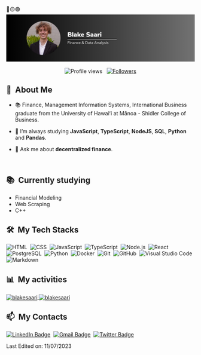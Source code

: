 <div>
🔴🟡🟢

<br>

</div>


<div align="center">
  <img src="https://github.com/blakesaari/blakesaari/blob/1037f14d973ad84a68fb4aba6e990273179eabc3/blake-banner.png" alt="Card header"/>
</div>

<p align="center">
  <img src="https://komarev.com/ghpvc/?username=blakesaari&color=blueviolet" alt="Profile views" />
  &nbsp;
  <a href="https://github.com/blakesaari?tab=followers">
    <img src="https://img.shields.io/github/followers/blakesaari?style=social" alt="Followers" />
  </a>
</p>


<div>

  ## 🧭 &nbsp;About Me

  - 📚 Finance, Management Information Systems, International Business graduate from the University of Hawaiʻi at Mānoa - Shidler College of Business.
  <!-- - 🔭 I'm currently working on <a href="#">MyJob</a> -->

  - 🌱  I’m always studying **JavaScript**, **TypeScript**, **NodeJS**, **SQL**, **Python** and **Pandas**.

  - 💬 Ask me about **decentralized finance**.

  <br>
  

</div>


<div>

  ## 📚 &nbsp;Currently studying

  - Financial Modeling
  - Web Scraping
  - C++

</div>


<div>

  ## 🛠️ &nbsp;My Tech Stacks

  ![HTML](https://img.shields.io/badge/-HTML-0D1117?style=flat&logo=HTML5)&nbsp;
  ![CSS](https://img.shields.io/badge/-CSS-0D1117?style=flat&logo=CSS3&logoColor=1572B6)&nbsp;
  ![JavaScript](https://img.shields.io/badge/-JavaScript-0D1117?style=flat&logo=javascript)&nbsp;
  ![TypeScript](https://img.shields.io/badge/-TypeScript-0D1117?style=flat&logo=typescript)&nbsp;
  ![Node.js](https://img.shields.io/badge/-Node.js-0D1117?style=flat&logo=node.js)&nbsp;
  ![React](https://img.shields.io/badge/-React-0D1117?style=flat&logo=react)&nbsp;
  ![PostgreSQL](https://img.shields.io/badge/-PostgreSQL-0D1117?style=flat&logo=postgresql)&nbsp;
  ![Python](https://img.shields.io/badge/-Python-0D1117?style=flat&logo=python)&nbsp;
  ![Docker](https://img.shields.io/badge/-Docker-0D1117?style=flat&logo=docker)&nbsp;
  ![Git](https://img.shields.io/badge/-Git-0D1117?style=flat&logo=git)&nbsp;
  ![GitHub](https://img.shields.io/badge/-GitHub-0D1117?style=flat&logo=github)&nbsp;
  ![Visual Studio Code](https://img.shields.io/badge/-VS%20Code-0D1117?style=flat&logo=visual-studio-code&logoColor=007ACC)&nbsp;
  ![Markdown](https://img.shields.io/badge/-Markdown-0D1117?style=flat&logo=markdown)

</div>


<div>

  ## 📊 &nbsp;My activities
  <a href="https://github.com/blakesaari">
    <img width=450 height=170 align="center" alt="blakesaari" src="https://github-readme-stats.vercel.app/api?username=blakesaari&theme=midnight-purple&show_icons=true&bg_color=0D1117&hide_border=true&count_private=true" />
  </a>
  <a href="https://github.com/blakesaari">
    <img align="center" alt="blakesaari" src="https://github-readme-stats.vercel.app/api/top-langs/?username=blakesaari&theme=midnight-purple&layout=compact&bg_color=0D1117&hide_border=true&count_private=true" />
  </a>
</div>

<div>

  ## 📫 &nbsp;My Contacts

  <!-- [![Portfolio Badge](https://img.shields.io/badge/-Portifolio-blueviolet?style=flat-square&logo=Portfolio&logoColor=white)](https://blakesaari.github.io/)&nbsp; -->
  [![LinkedIn Badge](https://img.shields.io/badge/-Blake-Saari-blue?style=flat-square&logo=Linkedin&logoColor=white&link=https://www.linkedin.com/in/blakesaari/)](https://www.linkedin.com/in/blakesaari/)&nbsp;
  [![Gmail Badge](https://img.shields.io/badge/-bmsaari@gmail.com-red?style=flat-square&logo=Gmail&logoColor=white)](mailto:bmsaari@gmail.com)&nbsp;
  [![Twitter Badge](https://img.shields.io/badge/-blake_saari-blue?style=flat-square&logo=Twitter&logoColor=white)](https://twitter.com/blake_saari)&nbsp;

</div>


<!-- ## 📚 &nbsp;My Projects -->


Last Edited on: 11/07/2023